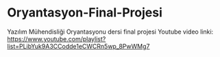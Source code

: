 # Oryantasyon-Final-Projesi
Yazılım Mühendisliği Oryantasyonu dersi final projesi 
Youtube video linki: https://www.youtube.com/playlist?list=PLibYuk9A3CCodde1eCWCRn5wp_8PwWMg7
